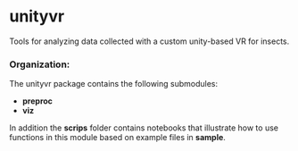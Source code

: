 # unityvr
Tools for analyzing data collected with a custom unity-based VR for insects.

### Organization:
The unityvr package contains the following submodules:
* **preproc**
* **viz**

In addition the **scrips** folder contains notebooks that illustrate how to use functions in this module based on example files in **sample**.